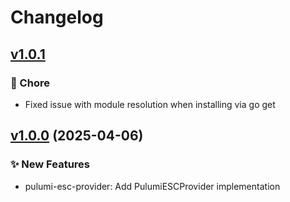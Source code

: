 # Changelog

## [v1.0.1](https://github.com/bugcacher/open-feature-pulumi-esc-provider/releases/tag/v1.0.1)

### 🧹 Chore

- Fixed issue with module resolution when installing via go get

## [v1.0.0](https://github.com/bugcacher/open-feature-pulumi-esc-provider/releases/tag/v1.0.0) (2025-04-06)

### ✨ New Features

- pulumi-esc-provider: Add PulumiESCProvider implementation
